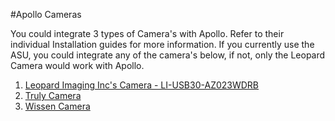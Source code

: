 #Apollo Cameras

You could integrate 3 types of Camera's with Apollo. Refer to their individual Installation guides for more information. If you currently use the ASU, you could integrate any of the camera's below, if not, only the Leopard Camera would work with Apollo.

1. [Leopard Imaging Inc's Camera - LI-USB30-AZ023WDRB](Leopard_Camera_LI-USB30-AZ023WDR__Installation_Guide.md)
2. [Truly Camera](Truly_Argus_Camera_Installation_Guide.md)
3. [Wissen Camera](Wissen_Camera_Installation_Guide.md)